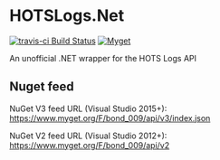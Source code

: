# HOTSLogs.Net

[![travis-ci Build Status](https://travis-ci.org/Bond-009/HOTSLogs.net.svg?branch=master)](https://travis-ci.org/Bond-009/HOTSLogs.Net)
[![Myget](https://img.shields.io/myget/bond_009/v/HOTSLogs.Net.svg)](https://www.myget.org/feed/Packages/bond_009)

An unofficial .NET wrapper for the HOTS Logs API

## Nuget feed

NuGet V3 feed URL (Visual Studio 2015+): https://www.myget.org/F/bond_009/api/v3/index.json

NuGet V2 feed URL (Visual Studio 2012+): https://www.myget.org/F/bond_009/api/v2
